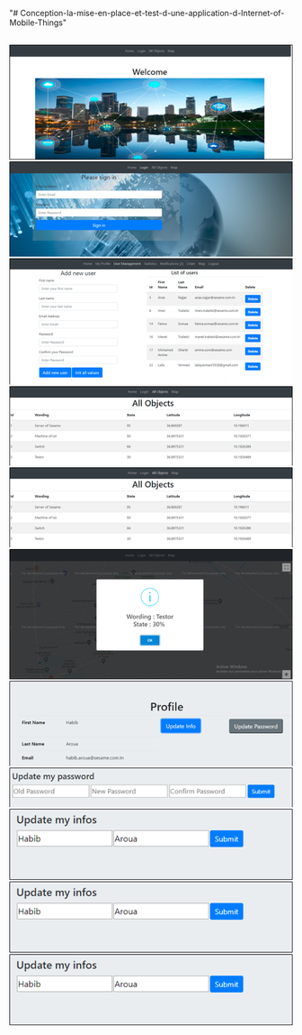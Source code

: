 "# Conception-la-mise-en-place-et-test-d-une-application-d-Internet-of-Mobile-Things" 

<br>
<center>
  <img src="Picture/1.png" />

  <img src="Picture/2.png" />

  <img src="Picture/3.png" />

  <img src="Picture/4.png" />

  <img src="Picture/5.png" />

  <img src="Picture/6.png" />

  <img src="Picture/7.png" />

  <img src="Picture/8.png" />

  <img src="Picture/9.png" />

  <img src="Picture/10.png" />

  <img src="Picture/11.png" />
</center>
